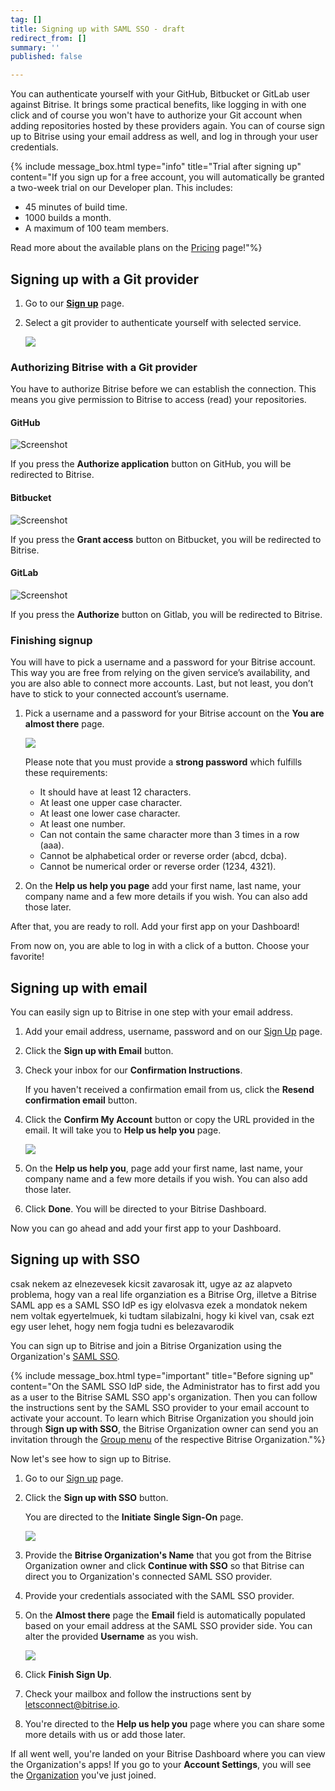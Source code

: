 ```yaml
---
tag: []
title: Signing up with SAML SSO - draft
redirect_from: []
summary: ''
published: false

---
```

You can authenticate yourself with your GitHub, Bitbucket or GitLab user against Bitrise. It brings some practical benefits, like logging in with one click and of course you won't have to authorize your Git account when adding repositories hosted by these providers again. You can of course sign up to Bitrise using your email address as well, and log in through your user credentials.

{% include message_box.html type="info" title="Trial after signing up" content="If you sign up for a free account, you will automatically be granted a two-week trial on our Developer plan. This includes:

* 45 minutes of build time.
* 1000 builds a month.
* A maximum of 100 team members.

Read more about the available plans on the [Pricing](https://www.bitrise.io/pricing/teams) page!"%}

## Signing up with a Git provider

1. Go to our [**Sign up**](https://app.bitrise.io/users/sign_up) page.
2. Select a git provider to authenticate yourself with selected service.

   ![](/img/sign-up-git-email.jpg)

### Authorizing Bitrise with a Git provider

You have to authorize Bitrise before we can establish the connection. This means you give permission to Bitrise to access (read) your repositories.

#### GitHub

![Screenshot](/img/signing-up/github_authorization.png)

If you press the **Authorize application** button on GitHub, you will be redirected to Bitrise.

#### Bitbucket

![Screenshot](/img/signing-up/bitrise_authorization.png)

If you press the **Grant access** button on Bitbucket, you will be redirected to Bitrise.

#### GitLab

![Screenshot](https://yv69yaruhkt48w.preview.forestry.io/img/signing-up/gitlab_authorization.png)

If you press the **Authorize** button on Gitlab, you will be redirected to Bitrise.

### Finishing signup

You will have to pick a username and a password for your Bitrise account. This way you are free from relying on the given service’s availability, and you are also able to connect more accounts. Last, but not least, you don’t have to stick to your connected account’s username.

1. Pick a username and a password for your Bitrise account on the **You are almost there** page.

   ![](/img/you-re-almost-there.jpg)

   Please note that you must provide a **strong password** which fulfills these requirements:
   * It should have at least 12 characters.
   * At least one upper case character.
   * At least one lower case character.
   * At least one number.
   * Can not contain the same character more than 3 times in a row (aaa).
   * Cannot be alphabetical order or reverse order (abcd, dcba).
   * Cannot be numerical order or reverse order (1234, 4321).
2. On the **Help us help you page** add your first name, last name, your company name and a few more details if you wish. You can also add those later.

After that, you are ready to roll. Add your first app on your Dashboard!

From now on, you are able to log in with a click of a button. Choose your favorite!

## Signing up with email

You can easily sign up to Bitrise in one step with your email address.

1. Add your email address, username, password and on our [Sign Up](https://app.bitrise.io/users/sign_up) page.
2. Click the **Sign up with Email** button.
3. Check your inbox for our **Confirmation Instructions**.

   If you haven't received a confirmation email from us, click the **Resend confirmation email** button.
4. Click the **Confirm My Account** button or copy the URL provided in the email. It will take you to **Help us help you** page.

   ![](/img/confirmation-instructions.jpg)
5. On the **Help us help you**, page add your first name, last name, your company name and a few more details if you wish. You can also add those later.
6. Click **Done**. You will be directed to your Bitrise Dashboard.

Now you can go ahead and add your first app to your Dashboard.

## Signing up with SSO

csak nekem az elnezevesek kicsit zavarosak itt, ugye az az alapveto problema, hogy van a real life organziation es a Bitrise Org, illetve a Bitrise SAML app es a SAML SSO IdP es igy elolvasva ezek a mondatok nekem nem voltak egyertelmuek, ki tudtam silabizalni, hogy ki kivel van, csak ezt egy user lehet, hogy nem fogja tudni es belezavarodik

You can sign up to Bitrise and join a Bitrise Organization using the Organization's [SAML SSO](/team-management/organizations/saml-sso-in-organizations/).

{% include message_box.html type="important" title="Before signing up" content="On the SAML SSO IdP side, the Administrator has to first add you as a user to the Bitrise SAML SSO app's organization. Then you can follow the instructions sent by the SAML SSO provider to your email account to activate your account. To learn which Bitrise Organization you should join through **Sign up with SSO**, the Bitrise Organization owner can send you an invitation through the [Group menu](/team-management/organizations/members-organizations/#adding-members-to-organizations) of the respective Bitrise Organization."%}

Now let's see how to sign up to Bitrise.

1. Go to our [Sign up](https://app.bitrise.io/users/sign_up) page.
2. Click the **Sign up with SSO** button.

   You are directed to the **Initiate** **Single Sign-On** page.

   ![](/img/saml-sso-sign-up.jpg)
3. Provide the **Bitrise Organization's Name** that you got from the Bitrise Organization owner and click **Continue with SSO** so that Bitrise can direct you to Organization's connected SAML SSO provider.
4. Provide your credentials associated with the SAML SSO provider.
5. On the **Almost there** page the **Email** field is automatically populated based on your email address at the SAML SSO provider side. You can alter the provided **Username** as you wish.

   ![](/img/signup-saml-almost-there-1.jpg)
6. Click **Finish Sign Up**.
7. Check your mailbox and follow the instructions sent by letsconnect@bitrise.io.
8. You're directed to the **Help us help you** page where you can share some more details with us or add those later.

If all went well, you're landed on your Bitrise Dashboard where you can view the Organization's apps! If you go to your **Account Settings**, you will see the [Organization]() you've just joined.